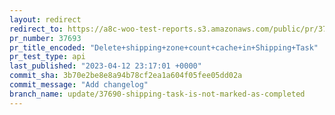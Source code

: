 ```yaml
---
layout: redirect
redirect_to: https://a8c-woo-test-reports.s3.amazonaws.com/public/pr/37693/api/index.html
pr_number: 37693
pr_title_encoded: "Delete+shipping+zone+count+cache+in+Shipping+Task"
pr_test_type: api
last_published: "2023-04-12 23:17:01 +0000"
commit_sha: 3b70e2be8e8a94b78cf2ea1a604f05fee05dd02a
commit_message: "Add changelog"
branch_name: update/37690-shipping-task-is-not-marked-as-completed
---
```


